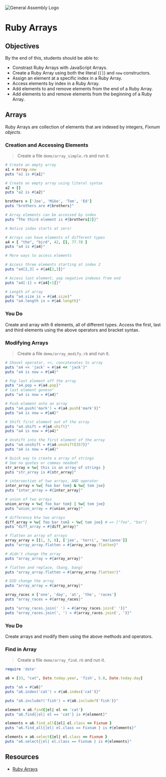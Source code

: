 ![General Assembly Logo](http://i.imgur.com/ke8USTq.png)

# Ruby Arrays

## Objectives

By the end of this, students should be able to:

- Constrast Ruby Arrays with JavaScript Arrays.
- Create a Ruby Array using both the literal (`[]`) and `new` constructors.
- Assign an element at a specific index in a Ruby Array.
- Access elements by index in a Ruby Array.
- Add elements to and remove elements from the end of a Ruby Array.
- Add elements to and remove elements from the beginning of a Ruby Array.

## Arrays

Ruby Arrays are collection of elements that are indexed by integers, *Fixnum objects*. 

### Creation and Accessing Elements  

> Create a file `demo/array_simple.rb` and run it.  

```ruby
# Create an empty array
a1 = Array.new
puts "a1 is #{a1}"

# Create an empty array using literal syntax
a2 = []
puts "a2 is #{a2}"

brothers = ['Joe', 'Mike', 'Tom', 'Ed']
puts "brothers are #{brothers}"

# Array elements can be accessed by index
puts "The third element is #{brothers[2]}"

# Notice index starts at zero!

# Arrays can have elements of different types
a4 = [ "the", "bird", 42, [], 77.78 ]
puts "a4 is #{a4}"

# More ways to access elements

# Access three elements starting at index 2
puts "a4[2,3] = #{a4[2,3]}"

# Access last element, yep negative indexes from end
puts "a4[-1] = #{a4[-1]}"

# Length of array
puts "a4.size is = #{a4.size}"
puts "a4.length is = #{a4.length}"

```
### You Do

Create and array with 6 elements, all of different types. Access the first, last and third elements using the above operators and bracket syntax.

### Modifying Arrays

> Create a file `demo/array_modify.rb` and run it.

```ruby
# Shovel operator, <<, concatenates to array
puts "a4 << 'jack' = #{a4 << 'jack'}"
puts "a4 is now = #{a4}"

# Pop last element off the array
puts "a4.pop = #{a4.pop}"
# last element goneso"
puts "a4 is now = #{a4}"

# Push element onto an array
puts "a4.push('mark') = #{a4.push('mark')}"
puts "a4 is now = #{a4}"

# Shift first element out of the array
puts "a4.shift = #{a4.shift}"
puts "a4 is now = #{a4}"

# Unshift into the first element of the array
puts "a4.unshift = #{a4.unshift(357)}"
puts "a4 is now = #{a4}"

# Quick way to create a array of strings
# See no quotes or commas needed!
str_array = %w{ this is an array of strings }
puts "str_array is #{str_array}"

# intersection of two arrays, AND operator
inter_array = %w{ foo bar tom} & %w{ tom joe}
puts "inter_array = #{inter_array}"

# union of two arrays
union_array = %w{ foo bar tom} | %w{ tom joe}
puts "union_array = #{union_array}"

# difference btw two arrays
diff_array = %w{ foo bar tom} - %w{ tom joe} # => ["foo", "bar"]
puts "diff_array = #{diff_array}"

# flatten an array of arrays
array_array = [[1, 3, 8], ['joe', 'terri', 'marianne']]
puts "array_array.flatten = #{array_array.flatten}"

# didn't change the array
puts "array_array = #{array_array}"

# flatten and replace, (bang, bang)
puts "array_array.flatten = #{array_array.flatten!}"

# DID change the array
puts "array_array = #{array_array}"

array_races = ['one', 'day', 'at', 'the', 'races']
puts "array_races = #{array_races}"

puts "array_races.join(' ') = #{array_races.join(' ')}"
puts "array_races.join(', ') = #{array_races.join(', ')}"
```

### You Do

Create arrays and modify them using the above methods and operators.

### Find in Array

> Create a file `demo/array_find.rb` and run it.
> 
> 

```ruby
require 'date'

a6 = [33, "cat", Date.today.year, 'fish', 5.8, Date.today.day]

puts "a6 = #{a6}"
puts "a6.index('cat') = #{a6.index('cat')}"

puts "a6.include?('fish') = #{a6.include?('fish')}"

element = a6.find{|el| el == 'cat'}
puts "a6.find{|el| el == 'cat'} is #{element}"

elements = a6.find_all{|el| el.class == Fixnum }
puts "a6.find_all{|el| el.class == Fixnum } is #{elements}"

elements = a6.select{|el| el.class == Fixnum }
puts "a6.select{|el| el.class == Fixnum } is #{elements}"
```

## Resources

- [Ruby Arrays](http://docs.ruby-lang.org/en/2.0.0/Array.html)
